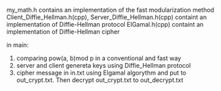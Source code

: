 my_math.h contains an implementation of the fast modularization method
Client_Diffie_Hellman.h(cpp), Server_Diffie_Hellman.h(cpp) containt an implementation of Diffie-Hellman protocol
ElGamal.h(cpp) containt an implementation of Diffie-Hellman cipher

in main:
1. comparing pow(a, b)mod p in a conventional and fast way
2. server and client genereta keys using Diffie_Hellman protocol
3. cipher message in in.txt using Elgamal algorythm and put to out_crypt.txt. 
   Then decrypt out_crypt.txt to out_decrypt.txt
